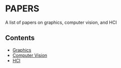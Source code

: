 # PAPERS

A list of papers on graphics, computer vision, and HCI

## Contents
 - [Graphics](./graphics/)
 - [Computer Vision](./vision/)
 - [HCI](./hci/)
